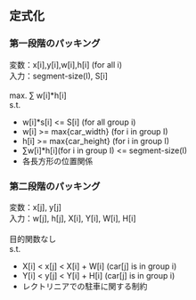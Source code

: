 ## 定式化
### 第一段階のパッキング  
変数：x[i],y[i],w[i],h[i] (for all i)   
入力：segment-size(I), S[i]  
<br>
max. ∑ w[i]*h[i]<br>
s.t. <br> 
+ w[i]*s[i] <= S[i] (for all  group i)<br>
+ w[i] >= max{car_width} (for i in group I)<br>  
+ h[i] >= max{car_height} (for i in group I)  <br>
+ ∑w[i]*h[i](for i in group I) <= segment-size(I)
+ 各長方形の位置関係<br>


### 第二段階のパッキング
変数：x[j], y[j]<br>
入力：w[j], h[j], X[i], Y[i], W[i], H[i]
<br>
<br>
目的関数なし<br>
s.t. <br>
+ X[i] < x[j] < X[i] + W[i] (car[j] is in group i)<br>
+ Y[i] < y[j] < Y[i] + H[i] (car[j] is in group i) <br>
+ レクトリニアでの駐車に関する制約
